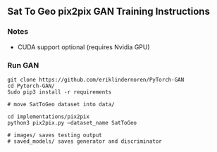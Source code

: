 ## Sat To Geo pix2pix GAN Training Instructions

### Notes
  * CUDA support optional (requires Nvidia GPU)

### Run GAN
```
git clone https://github.com/eriklindernoren/PyTorch-GAN
cd Pytorch-GAN/
Sudo pip3 install -r requirements

# move SatToGeo dataset into data/

cd implementations/pix2pix
python3 pix2pix.py —dataset_name SatToGeo

# images/ saves testing output
# saved_models/ saves generator and discriminator
```
